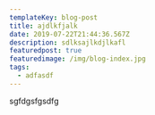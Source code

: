 ```yaml
---
templateKey: blog-post
title: ajdlkfjalk
date: 2019-07-22T21:44:36.567Z
description: sdlksajlkdjlkafl
featuredpost: true
featuredimage: /img/blog-index.jpg
tags:
  - adfasdf
---
```

sgfdgsfgsdfg
